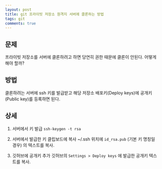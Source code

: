 ```yaml
---
layout: post
title: git 프라이빗 저장소 원격지 서버에 클론하는 방법
tags: git
comments: true
---
```


## 문제

프라이빗 저장소를 서버에 클론하려고 하면 당연히 권한 때문에 클론이 안된다. 어떻게 해야 할까?

## 방법

클론하려는 서버에 ssh 키를 발급받고 해당 저장소 배포키(Deploy keys)에 공개키(Public key)를 등록하면 된다.

## 상세

1. 서버에서 키 발급
   `ssh-keygen -t rsa`

2. 서버에서 발급한 키 클립보드에 복사
   ~/.ssh 위치에 `id_rsa.pub` (기본 키 명칭일 경우) 의 텍스트를 복사.

3. 깃허브에 공개키 추가
   깃허브의 `Settings > Deploy keys` 에 발급한 공개키 텍스트를 복사.

